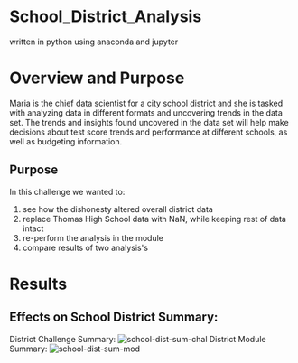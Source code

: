 # School_District_Analysis
written in python using anaconda and jupyter
# Overview and Purpose
Maria is the chief data scientist for a city school district and she is tasked with analyzing data in different formats and uncovering trends in the data set.  The trends and insights found uncovered in the data set will help make decisions about test score trends and performance at different schools, as well as budgeting information.

## Purpose
In this challenge we wanted to:
1) see how the dishonesty altered overall district data
2) replace Thomas High School data with NaN, while keeping rest of data intact
3) re-perform the analysis in the module
4) compare results of two analysis's 

# Results

## Effects on School District Summary:

District Challenge Summary:
![school-dist-sum-chal](school-dist-sum-chal.png)
District Module Summary:
![school-dist-sum-mod](school-dist-sum-mod.png)




